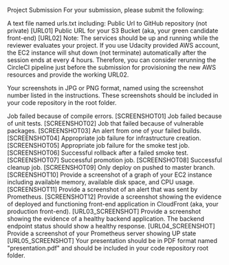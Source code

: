 Project Submission
For your submission, please submit the following:

A text file named urls.txt including:
Public Url to GitHub repository (not private) [URL01]
Public URL for your S3 Bucket (aka, your green candidate front-end) [URL02]
Note: The services should be up and running while the reviewer evaluates your project. If you use Udacity provided AWS account, the EC2 instance will shut down (not terminate) automatically after the session ends at every 4 hours. Therefore, you can consider rerunning the CircleCI pipeline just before the submission for provisioning the new AWS resources and provide the working URL02.

Your screenshots in JPG or PNG format, named using the screenshot number listed in the instructions. These screenshots should be included in your code repository in the root folder.

Job failed because of compile errors. [SCREENSHOT01]
Job failed because of unit tests. [SCREENSHOT02]
Job that failed because of vulnerable packages. [SCREENSHOT03]
An alert from one of your failed builds. [SCREENSHOT04]
Appropriate job failure for infrastructure creation. [SCREENSHOT05]
Appropriate job failure for the smoke test job. [SCREENSHOT06]
Successful rollback after a failed smoke test. [SCREENSHOT07]
Successful promotion job. [SCREENSHOT08]
Successful cleanup job. [SCREENSHOT09]
Only deploy on pushed to master branch. [SCREENSHOT10]
Provide a screenshot of a graph of your EC2 instance including available memory, available disk space, and CPU usage. [SCREENSHOT11]
Provide a screenshot of an alert that was sent by Prometheus. [SCREENSHOT12]
Provide a screenshot showing the evidence of deployed and functioning front-end application in CloudFront (aka, your production front-end). [URL03_SCREENSHOT]
Provide a screenshot showing the evidence of a healthy backend application. The backend endpoint status should show a healthy response. [URL04_SCREENSHOT]
Provide a screenshot of your Prometheus server showing UP state [URL05_SCREENSHOT]
Your presentation should be in PDF format named "presentation.pdf" and should be included in your code repository root folder.